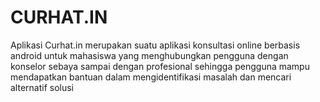 # CURHAT.IN

Aplikasi Curhat.in merupakan suatu aplikasi konsultasi online berbasis android untuk mahasiswa yang menghubungkan pengguna dengan konselor sebaya sampai dengan profesional sehingga pengguna mampu mendapatkan bantuan dalam mengidentifikasi masalah dan mencari alternatif solusi
